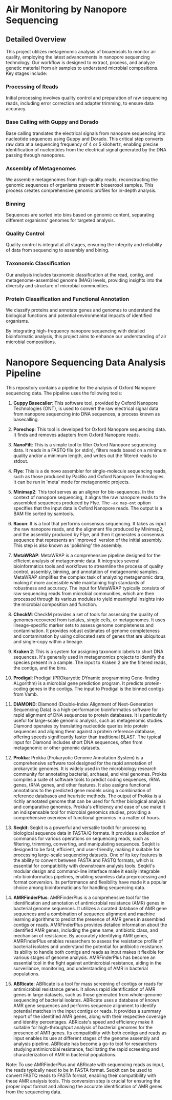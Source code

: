 # Air Monitoring by Nanopore Sequencing

## Detailed Overview

This project utilizes metagenomic analysis of bioaerosols to monitor air quality, employing the latest advancements in nanopore sequencing technology. Our workflow is designed to extract, process, and analyze genetic material from air samples to understand microbial compositions. Key stages include:

### Processing of Reads
Initial processing involves quality control and preparation of raw sequencing reads, including error correction and adapter trimming, to ensure data accuracy.

### Base Calling with Guppy and Dorado
Base calling translates the electrical signals from nanopore sequencing into nucleotide sequences using Guppy and Dorado. This critical step converts raw data at a sequencing frequency of 4 or 5 kilohertz, enabling precise identification of nucleotides from the electrical signal generated by the DNA passing through nanopores.

### Assembly of Metagenomes
We assemble metagenomes from high-quality reads, reconstructing the genomic sequences of organisms present in bioaerosol samples. This process creates comprehensive genomic profiles for in-depth analysis.

### Binning
Sequences are sorted into bins based on genomic content, separating different organisms' genomes for targeted analysis.

### Quality Control
Quality control is integral at all stages, ensuring the integrity and reliability of data from sequencing to assembly and bining.

### Taxonomic Classification
Our analysis includes taxonomic classification at the read, contig, and metagenome-assembled genome (MAG) levels, providing insights into the diversity and structure of microbial communities.

### Protein Classification and Functional Annotation
We classify proteins and annotate genes and genomes to understand the biological functions and potential environmental impacts of identified organisms.

By integrating high-frequency nanopore sequencing with detailed bioinformatic analysis, this project aims to enhance our understanding of air microbial compositions.


# Nanopore Sequencing Data Analysis Pipeline

This repository contains a pipeline for the analysis of Oxford Nanopore sequencing data. The pipeline uses the following tools:

1. **Guppy Basecaller**: This software tool, provided by Oxford Nanopore Technologies (ONT), is used to convert the raw electrical signal data from nanopore sequencing into DNA sequences, a process known as basecalling.

2. **Porechop**: This tool is developed for Oxford Nanopore sequencing data. It finds and removes adapters from Oxford Nanopore reads.

3. **NanoFilt**: This is a simple tool to filter Oxford Nanopore sequencing data. It reads in a FASTQ file (or stdin), filters reads based on a minimum quality and/or a minimum length, and writes out the filtered reads to stdout.

4. **Flye**: This is a de novo assembler for single-molecule sequencing reads, such as those produced by PacBio and Oxford Nanopore Technologies. It can be run in 'meta' mode for metagenomic projects.

5. **Minimap2**: This tool serves as an aligner for bio-sequences. In the context of nanopore sequencing, it aligns the raw nanopore reads to the assembled sequences produced by Flye. The `-ax map-ont` option specifies that the input data is Oxford Nanopore reads. The output is a BAM file sorted by samtools.

6. **Racon**: It is a tool that performs consensus sequencing. It takes as input the raw nanopore reads, and the alignment file produced by Minimap2, and the assembly produced by Flye, and then it generates a consensus sequence that represents an 'improved' version of the initial assembly. This step is also known as 'polishing' the assembly.

7. **MetaWRAP**: MetaWRAP is a comprehensive pipeline designed for the efficient analysis of metagenomic data. It integrates several bioinformatics tools and workflows to streamline the process of quality control, assembly, binning, and annotation of metagenomic samples. MetaWRAP simplifies the complex task of analyzing metagenomic data, making it more accessible while maintaining high standards of robustness and accuracy. The input for MetaWRAP typically consists of raw sequencing reads from microbial communities, which are then processed through its various modules to yield meaningful insights into the microbial composition and function.

9. **CheckM**: CheckM provides a set of tools for assessing the quality of genomes recovered from isolates, single cells, or metagenomes. It uses lineage-specific marker sets to assess genome completeness and contamination. It provides robust estimates of genome completeness and contamination by using collocated sets of genes that are ubiquitous and single-copy within a lineage.

9. **Kraken 2**: This is a system for assigning taxonomic labels to short DNA sequences. It's generally used in metagenomics projects to identify the species present in a sample. The input to Kraken 2 are the filtered reads, the contigs, and the bins.

10. **Prodigal**: Prodigal (PROkaryotic DYnamic programming Gene-finding ALgorithm) is a microbial gene prediction program. It predicts protein-coding genes in the contigs. The input to Prodigal is the binned contigs from Vamb.

11. **DIAMOND**: Diamond (Double-Index Alignment of Next-Generation Sequencing Data) is a high-performance bioinformatics software for rapid alignment of DNA sequences to protein databases. It is particularly useful for large-scale genomic analysis, such as metagenomic studies. Diamond operates by translating nucleotide queries into protein sequences and aligning them against a protein reference database, offering speeds significantly faster than traditional BLAST. The typical input for Diamond includes short DNA sequences, often from metagenomic or other genomic datasets.

12. **Prokka**: Prokka (Prokaryotic Genome Annotation System) is a comprehensive software tool designed for the rapid annotation of prokaryotic genomes. It is widely used in the microbiology research community for annotating bacterial, archaeal, and viral genomes. Prokka compiles a suite of software tools to predict coding sequences, rRNA genes, tRNA genes, and other features. It also assigns functional annotations to the predicted gene models using a combination of reference databases and heuristic methods. The output of Prokka is a richly annotated genome that can be used for further biological analysis and comparative genomics. Prokka's efficiency and ease of use make it an indispensable tool for microbial genomics studies, providing a comprehensive overview of functional genomics in a matter of hours.

13. **Seqkit**: Seqkit is a powerful and versatile toolkit for processing biological sequence data in FASTA/Q formats. It provides a collection of commands for various operations on sequencing reads, such as filtering, trimming, converting, and manipulating sequences. Seqkit is designed to be fast, efficient, and user-friendly, making it suitable for processing large-scale sequencing datasets. One of its key features is the ability to convert between FASTA and FASTQ formats, which is essential for compatibility with downstream analysis tools. Seqkit's modular design and command-line interface make it easily integrable into bioinformatics pipelines, enabling seamless data preprocessing and format conversion. Its performance and flexibility have made it a popular choice among bioinformaticians for handling sequencing data.

14. **AMRFinderPlus**: AMRFinderPlus is a comprehensive tool for the identification and annotation of antimicrobial resistance (AMR) genes in bacterial genome sequences. It utilizes a curated database of AMR gene sequences and a combination of sequence alignment and machine learning algorithms to predict the presence of AMR genes in assembled contigs or reads. AMRFinderPlus provides detailed information about the identified AMR genes, including the gene name, antibiotic class, and mechanism of resistance. By accurately identifying AMR genes, AMRFinderPlus enables researchers to assess the resistance profile of bacterial isolates and understand the potential for antibiotic resistance. Its ability to handle both contigs and reads as input makes it flexible for various stages of genome analysis. AMRFinderPlus has become an essential tool in the fight against antimicrobial resistance, aiding in the surveillance, monitoring, and understanding of AMR in bacterial populations.

15. **ABRicate**: ABRicate is a tool for mass screening of contigs or reads for antimicrobial resistance genes. It allows rapid identification of AMR genes in large datasets, such as those generated from whole-genome sequencing of bacterial isolates. ABRicate uses a database of known AMR gene sequences and performs sequence alignment to identify potential matches in the input contigs or reads. It provides a summary report of the identified AMR genes, along with their respective coverage and identity percentages. ABRicate's speed and efficiency make it suitable for high-throughput analysis of bacterial genomes for the presence of AMR genes. Its compatibility with both contigs and reads as input enables its use at different stages of the genome assembly and analysis pipeline. ABRicate has become a go-to tool for researchers studying antimicrobial resistance, facilitating the rapid screening and characterization of AMR in bacterial populations.

Note: To use AMRFinderPlus and ABRicate with sequencing reads as input, the reads typically need to be in FASTA format. Seqkit can be used to convert FASTQ reads to FASTA format, enabling their compatibility with these AMR analysis tools. This conversion step is crucial for ensuring the proper input format and allowing the accurate identification of AMR genes from the sequencing data.

